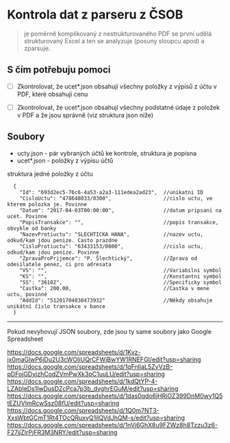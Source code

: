 # Kontrola dat z parseru z ČSOB
> je poměrně komplikovaný
> z nestrukturovaného PDF se první udělá strukturovaný Excel
> a ten se analyzuje (posuny sloupcu apod) a zparsuje.
   
## S čím potřebuju pomoci
- [ ] Zkontrolovat, že ucet\*.json obsahují všechny položky z výpisů z účtu v PDF, které obsahují cenu
- [ ] Zkontrolovat, že ucet\*.json obsahují všechny podstatné údaje z položek v PDF a že jsou správně (viz struktura json níže)

   
## Soubory   
* ucty.json - pár vybraných účtů ke kontrole, struktura je popisna
* ucet\*.json - položky z výpisu účtů

struktura jedné položky z účtu

```
  {
    "Id": "693d2ec5-76c6-4a53-a2a3-111edea2ad23",  //unikatni ID
    "CisloUctu": "478648033/0300",                 //cislo uctu, ve kterem polozka je. Povinne
    "Datum": "2017-04-03T00:00:00",                //datum pripsani na ucet. Povinne
    "PopisTransakce": "",                          //popis transakce, obvykle od banky
    "NazevProtiuctu": "SLECHTICKA HANA",           //nazev uctu, odkud/kam jdou penize. Casto prazdne
    "CisloProtiuctu": "63433153/0800",             //cislo uctu, odkud/kam jdou penize. Povinne
    "ZpravaProPrijemce": "P. Šlechtický",          //Zprava od odesilatele penez, ci pro adresata
    "VS": "",                                      //Variabilni symbol
    "KS": "",                                      //Konstantni symbol
    "SS": "36102",                                 //Specificky symbol
    "Castka": 200.00,                              //Castka v mene uctu, povinné
    "AddId": "51201704030473932"                   //Někdy obsahuje unikátní číslo transakce v bance
  }
```


-------------------

Pokud nevyhovují JSON soubory, zde jsou ty same soubory jako Google Spreadsheet

https://docs.google.com/spreadsheets/d/1Kvz-jx0maGlwP6jDu2U3cWOIiUQrCFWjBwYW1RNEFGI/edit?usp=sharing
https://docs.google.com/spreadsheets/d/1qFnIjaL5ZyVzB-pDFojGDyjzhCodZVmPwXk3pC1uuLU/edit?usp=sharing
https://docs.google.com/spreadsheets/d/1kdQtYP-4-LZAbIeDs1lwDusDZcPca7p3b_dyghrEGuM/edit?usp=sharing
https://docs.google.com/spreadsheets/d/1das0qdo6jHRiOZ399DnM0wy1Q5tEZUVImRcwSsz08fU/edit?usp=sharing
https://docs.google.com/spreadsheets/d/1Q0m7NT3-XxsWbtGCmT1Rt4TOcQRuxyQ1ilQVdJhQM-s/edit?usp=sharing
https://docs.google.com/spreadsheets/d/1nVi6GhX8u9FZWz8h8Tzzu3z6-F27jjZIrPjFR3M3NRY/edit?usp=sharing

